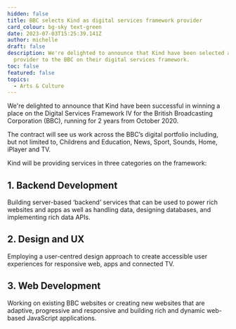 ```yaml
---
hidden: false
title: BBC selects Kind as digital services framework provider
card_colour: bg-sky text-green
date: 2023-07-03T15:25:39.141Z
author: michelle
draft: false
description: We're delighted to announce that Kind have been selected as a
  provider to the BBC on their digital services framework.
toc: false
featured: false
topics:
  - Arts & Culture
---
```

We're delighted to announce that Kind have been successful in winning a place on the Digital Services Framework IV for the British Broadcasting Corporation (BBC), running for 2 years from October 2020.

The contract will see us work across the BBC’s digital portfolio including, but not limited to, Childrens and Education, News, Sport, Sounds, Home, iPlayer and TV.

Kind will be providing services in three categories on the framework:

## 1. Backend Development

Building server-based ‘backend’ services that can be used to power rich websites and apps as well as handling data, designing databases, and implementing rich data APIs.

## 2. Design and UX

Employing a user-centred design approach to create accessible user experiences for responsive web, apps and connected TV.

## 3. Web Development

Working on existing BBC websites or creating new websites that are adaptive, progressive and responsive and building rich and dynamic web-based JavaScript applications.